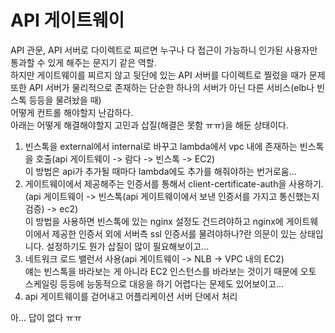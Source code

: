 # API 게이트웨이
API 관문, API 서버로 다이렉트로 찌르면 누구나 다 접근이 가능하니
인가된 사용자만 통과할 수 있게 해주는 문지기 같은 역할.  
하지만 게이트웨이를 찌르지 않고 뒷단에 있는 API 서버를 다이렉트로 찔렀을 때가 문제  
또한 API 서버가 물리적으로 존재하는 단순한 하나의 서버가 아닌 다른 서비스(elb나 빈스톡 등등을 물려놨을 때)  
어떻게 컨트롤 해야할지 난감하다.  
아래는 어떻게 해결해야할지 고민과 삽질(해결은 못함 ㅠㅠ)을 해둔 상태이다.  

1. 빈스톡을 external에서 internal로 바꾸고 lambda에서 vpc 내에 존재하는 빈스톡을 호출(api 게이트웨이 -> 람다 -> 빈스톡 -> EC2)  
이 방법은 api가 추가될 때마다 lambda에도 추가를 해줘야하는 번거로움...  
2. 게이트웨이에서 제공해주는 인증서를 통해서 client-certificate-auth을 사용하기. (api 게이트웨이 -> 빈스톡(api 게이트웨이에서 보낸 인증서를 가지고 통신했는지 검증) -> ec2)  
이 방법을 사용하면 빈스톡에 있는 nginx 설정도 건드려야하고 nginx에 게이트웨이에서 제공한 인증서 외에 서버측 ssl 인증서를 물려야하나?란 의문이 있는 상태입니다. 설정하기도 뭔가 삽질이 많이 필요해보이고...  
3. 네트워크 로드 밸런서 사용(api 게이트웨이 -> NLB -> VPC 내의 EC2)  
얘는 빈스톡을 바라보는 게 아니라 EC2 인스턴스를 바라보는 것이기 때문에 오토 스케일링 등등에 능동적으로 대응을 하기 어렵다는 문제도 있어보이고...  
4. api 게이트웨이를 걷어내고 어플리케이션 서버 단에서 처리

아... 답이 없다 ㅠㅠ